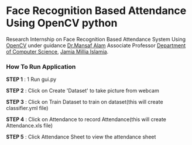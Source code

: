 # Face Recognition Based Attendance Using OpenCV python
Research Internship on Face Recognition Based Attendance System Using [OpenCV](https://opencv.org/) under guidance [Dr.Mansaf Alam](https://www.jmi.ac.in/malam2 "View Profile") Associate Professor [Department of Computer Science](https://www.jmi.ac.in/computerscience "View DCS"), [Jamia Millia Islamia](https://www.jmi.ac.in "View Website").

### How To Run Application
**STEP 1** : 1 Run gui.py

**STEP 2** : Click on Create 'Dataset' to take picture from webcam

**STEP 3** : Click on Train Dataset to train on dataset(this will create classifier.yml file)

**STEP 4** : Click on Attendance to record Attendance(this will create Attendance.xls file)

**STEP 5** : Click Attendance Sheet to view the attendance sheet
